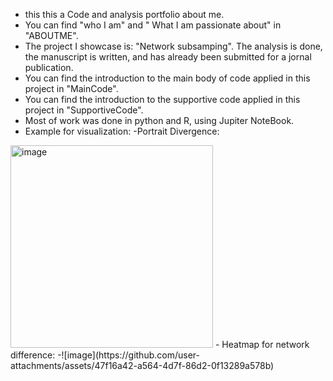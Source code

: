 - this this a Code and analysis portfolio about me.
- You can find "who I am" and " What I am passionate about" in "ABOUTME".
- The project I showcase is: "Network subsamping". The analysis is done, the manuscript is written, and has already been submitted for a jornal publication.
- You can find the introduction to the main body of code applied in this project in "MainCode".
- You can find the introduction to the supportive code applied in this project in "SupportiveCode".
- Most of work was done in python and R, using Jupiter NoteBook.
- Example for visualization:
-Portrait Divergence:
 <img width="324" alt="image" src="https://github.com/user-attachments/assets/b0f25e5b-96ec-4535-b706-60780389976b" />
- Heatmap for network difference:
-![image](https://github.com/user-attachments/assets/47f16a42-a564-4d7f-86d2-0f13289a578b)




